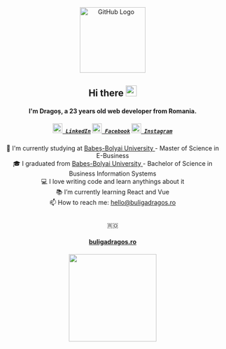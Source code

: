 <div align="center">
<img src="https://github.com/raghavk16/raghavk16/blob/master/octo.gif" alt="GitHub Logo" width="150" height="150" />


## Hi there <img src="https://media.giphy.com/media/hvRJCLFzcasrR4ia7z/giphy.gif" width="25px">
#### I'm Dragoș, a 23 years old web developer from Romania.

<h5 align="center">
  <code><a href="https://www.linkedin.com/in/buliga-dragos/" title="LinkedIn Profile"><img width="22" src="https://cdn.jsdelivr.net/npm/simple-icons@3.0.1/icons/linkedin.svg"> LinkedIn</a></code>
  <code><a href="https://www.facebook.com/BuligaDr" title="Facebook Profile"><img width="22" src="https://cdn.jsdelivr.net/npm/simple-icons@3.0.1/icons/facebook.svg"> Facebook</a></code>
  <code><a href="https://www.instagram.com/buliga.dragos/" title="Instagram Profile"><img width="22" src="https://cdn.jsdelivr.net/npm/simple-icons@3.0.1/icons/instagram.svg"> Instagram</a></code>
</h5>

 <p align="center">
  🔬 I'm currently studying at <a href="https://www.ubbcluj.ro/en/"> Babeș-Bolyai University </a> - Master of Science in E-Business
  <br>
  🎓 I graduated from <a href="https://www.ubbcluj.ro/en/"> Babeș-Bolyai University </a> - Bachelor of Science in Business Information Systems
  <br>
  💻 I love writing code and learn anythings about it
  <br>
  📚 I’m currently learning React and Vue
  <br>
  📫 How to reach me: <a href="mailto:hello@buligadragos.ro">hello@buligadragos.ro</a>
</p>
</div>

## 

<div align="center">
🇷🇴
<h4><a href='https://buligadragos.ro' target="_blank">buligadragos.ro</a><h4>
<img src="https://img.shields.io/badge/Apple-MacBook_Pro_2018-999999?style=for-the-badge&logo=apple&logoColor=white" width="200"/>
</div>
